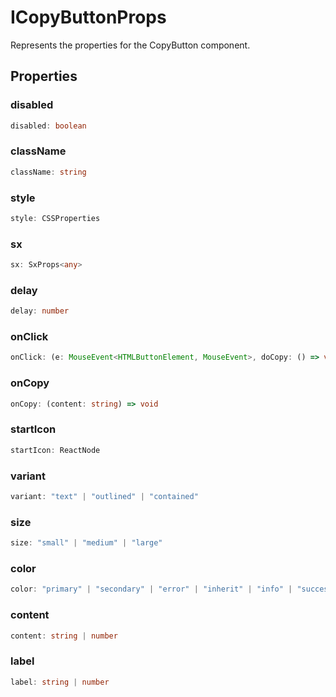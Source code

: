 # ICopyButtonProps

Represents the properties for the CopyButton component.

## Properties

### disabled

```ts
disabled: boolean
```

### className

```ts
className: string
```

### style

```ts
style: CSSProperties
```

### sx

```ts
sx: SxProps<any>
```

### delay

```ts
delay: number
```

### onClick

```ts
onClick: (e: MouseEvent<HTMLButtonElement, MouseEvent>, doCopy: () => void) => void
```

### onCopy

```ts
onCopy: (content: string) => void
```

### startIcon

```ts
startIcon: ReactNode
```

### variant

```ts
variant: "text" | "outlined" | "contained"
```

### size

```ts
size: "small" | "medium" | "large"
```

### color

```ts
color: "primary" | "secondary" | "error" | "inherit" | "info" | "success" | "warning"
```

### content

```ts
content: string | number
```

### label

```ts
label: string | number
```
